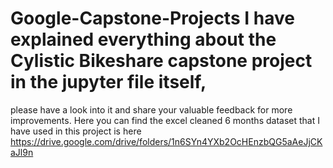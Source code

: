 # Google-Capstone-Projects I have explained everything about the Cylistic Bikeshare capstone project in the jupyter file itself, 
please have a look into it and share your valuable feedback for more improvements.
Here you can find the excel cleaned 6 months dataset that I have used in this project is here https://drive.google.com/drive/folders/1n6SYn4YXb2OcHEnzbQG5aAeJjCKaJl9n
